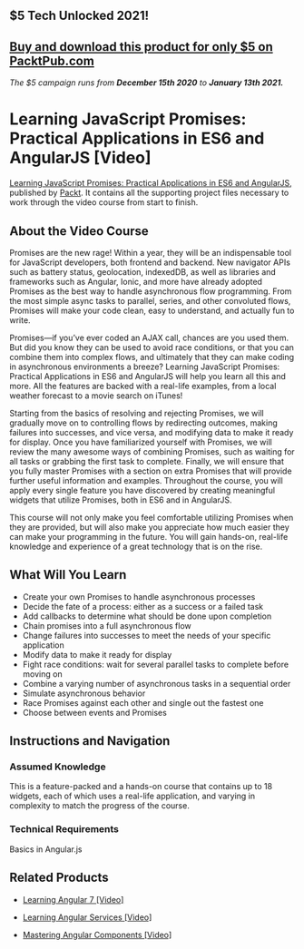 ## $5 Tech Unlocked 2021!
[Buy and download this product for only $5 on PacktPub.com](https://www.packtpub.com/)
-----
*The $5 campaign         runs from __December 15th 2020__ to __January 13th 2021.__*

# Learning JavaScript Promises: Practical Applications in ES6 and AngularJS [Video]
[Learning JavaScript Promises: Practical Applications in ES6 and AngularJS](https://www.packtpub.com/web-development/learning-javascript-promises-practical-applications-es6-and-angularjs-video), published by [Packt](https://www.packtpub.com). It contains all the supporting project files necessary to work through the video course from start to finish.

## About the Video Course
Promises are the new rage! Within a year, they will be an indispensable tool for JavaScript developers, both frontend and backend. New navigator APIs such as battery status, geolocation, indexedDB, as well as libraries and frameworks such as Angular, Ionic, and more have already adopted Promises as the best way to handle asynchronous flow programming. From the most simple async tasks to parallel, series, and other convoluted flows, Promises will make your code clean, easy to understand, and actually fun to write. 

Promises—if you’ve ever coded an AJAX call, chances are you used them. But did you know they can be used to avoid race conditions, or that you can combine them into complex flows, and ultimately that they can make coding in asynchronous environments a breeze? Learning JavaScript Promises: Practical Applications in ES6 and AngularJS will help you learn all this and more. All the features are backed with a real-life examples, from a local weather forecast to a movie search on iTunes!

Starting from the basics of resolving and rejecting Promises, we will gradually move on to controlling flows by redirecting outcomes, making failures into successes, and vice versa, and modifying data to make it ready for display. Once you have familiarized yourself with Promises, we will review the many awesome ways of combining Promises, such as waiting for all tasks or grabbing the first task to complete. Finally, we will ensure that you fully master Promises with a section on extra Promises that will provide further useful information and examples. Throughout the course, you will apply every single feature you have discovered by creating meaningful widgets that utilize Promises, both in ES6 and in AngularJS.

This course will not only make you feel comfortable utilizing Promises when they are provided, but will also make you appreciate how much easier they can make your programming in the future. You will gain hands-on, real-life knowledge and experience of a great technology that is on the rise.

## What Will You Learn
<DIV class=book-info-will-learn-text>
<UL>
<LI>Create your own Promises to handle asynchronous processes
<LI>Decide the fate of a process: either as a success or a failed task
<LI>Add callbacks to determine what should be done upon completion
<LI>Chain promises into a full asynchronous flow
<LI>Change failures into successes to meet the needs of your specific application
<LI>Modify data to make it ready for display
<LI>Fight race conditions: wait for several parallel tasks to complete before moving on
<LI>Combine a varying number of asynchronous tasks in a sequential order
<LI>Simulate asynchronous behavior 
<LI>Race Promises against each other and single out the fastest one
<LI>Choose between events and Promises
</LI></UL></DIV>

## Instructions and Navigation
### Assumed Knowledge

This is a feature-packed and a hands-on course that contains up to 18 widgets, each of which uses a real-life application, and varying in complexity to match the progress of the course.

### Technical Requirements
 Basics in Angular.js 

## Related Products
* [Learning Angular 7 [Video]](https://www.packtpub.com/web-development/learning-angular-7-video)

* [Learning Angular Services [Video]](https://www.packtpub.com/web-development/learning-angular-services-video)

* [Mastering Angular Components [Video]](https://www.packtpub.com/web-development/mastering-angular-components-video)





